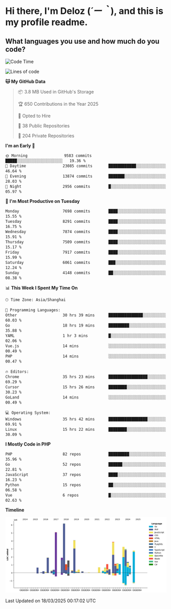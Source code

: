# **Hi there, I'm Deloz (*´ー｀*), and this is my profile readme.**

## **What languages you use and how much do you code?**

<!--START_SECTION:waka-->
![Code Time](http://img.shields.io/badge/Code%20Time-5%2C921%20hrs%2049%20mins-blue)

![Lines of code](https://img.shields.io/badge/From%20Hello%20World%20I%27ve%20Written-46.1%20million%20lines%20of%20code-blue)

**🐱 My GitHub Data** 

> 📦 3.8 MB Used in GitHub's Storage 
 > 
> 🏆 650 Contributions in the Year 2025
 > 
> 💼 Opted to Hire
 > 
> 📜 38 Public Repositories 
 > 
> 🔑 204 Private Repositories 
 > 
**I'm an Early 🐤** 

```text
🌞 Morning                9583 commits        █████░░░░░░░░░░░░░░░░░░░░   19.36 % 
🌆 Daytime                23085 commits       ████████████░░░░░░░░░░░░░   46.64 % 
🌃 Evening                13874 commits       ███████░░░░░░░░░░░░░░░░░░   28.03 % 
🌙 Night                  2956 commits        █░░░░░░░░░░░░░░░░░░░░░░░░   05.97 % 
```
📅 **I'm Most Productive on Tuesday** 

```text
Monday                   7698 commits        ████░░░░░░░░░░░░░░░░░░░░░   15.55 % 
Tuesday                  8291 commits        ████░░░░░░░░░░░░░░░░░░░░░   16.75 % 
Wednesday                7874 commits        ████░░░░░░░░░░░░░░░░░░░░░   15.91 % 
Thursday                 7509 commits        ████░░░░░░░░░░░░░░░░░░░░░   15.17 % 
Friday                   7917 commits        ████░░░░░░░░░░░░░░░░░░░░░   15.99 % 
Saturday                 6061 commits        ███░░░░░░░░░░░░░░░░░░░░░░   12.24 % 
Sunday                   4148 commits        ██░░░░░░░░░░░░░░░░░░░░░░░   08.38 % 
```


📊 **This Week I Spent My Time On** 

```text
🕑︎ Time Zone: Asia/Shanghai

💬 Programming Languages: 
Other                    30 hrs 39 mins      ███████████████░░░░░░░░░░   60.03 % 
Go                       18 hrs 19 mins      █████████░░░░░░░░░░░░░░░░   35.88 % 
YAML                     1 hr 3 mins         █░░░░░░░░░░░░░░░░░░░░░░░░   02.06 % 
Vue.js                   14 mins             ░░░░░░░░░░░░░░░░░░░░░░░░░   00.49 % 
PHP                      14 mins             ░░░░░░░░░░░░░░░░░░░░░░░░░   00.47 % 

🔥 Editors: 
Chrome                   35 hrs 23 mins      █████████████████░░░░░░░░   69.29 % 
Cursor                   15 hrs 26 mins      ████████░░░░░░░░░░░░░░░░░   30.23 % 
GoLand                   14 mins             ░░░░░░░░░░░░░░░░░░░░░░░░░   00.49 % 

💻 Operating System: 
Windows                  35 hrs 42 mins      █████████████████░░░░░░░░   69.91 % 
Linux                    15 hrs 22 mins      ████████░░░░░░░░░░░░░░░░░   30.09 % 
```

**I Mostly Code in PHP** 

```text
PHP                      82 repos            █████████░░░░░░░░░░░░░░░░   35.96 % 
Go                       52 repos            ██████░░░░░░░░░░░░░░░░░░░   22.81 % 
JavaScript               37 repos            ████░░░░░░░░░░░░░░░░░░░░░   16.23 % 
Python                   15 repos            ██░░░░░░░░░░░░░░░░░░░░░░░   06.58 % 
Vue                      6 repos             █░░░░░░░░░░░░░░░░░░░░░░░░   02.63 % 
```



**Timeline**

![Lines of Code chart](https://raw.githubusercontent.com/deloz/deloz/main/assets/bar_graph.png)


 Last Updated on 18/03/2025 00:17:02 UTC
<!--END_SECTION:waka-->
